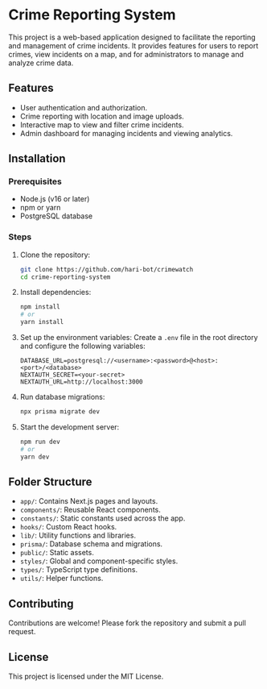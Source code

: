 # Crime Reporting System

This project is a web-based application designed to facilitate the reporting and management of crime incidents. It provides features for users to report crimes, view incidents on a map, and for administrators to manage and analyze crime data.

## Features

- User authentication and authorization.
- Crime reporting with location and image uploads.
- Interactive map to view and filter crime incidents.
- Admin dashboard for managing incidents and viewing analytics.

## Installation

### Prerequisites

- Node.js (v16 or later)
- npm or yarn
- PostgreSQL database

### Steps

1. Clone the repository:
   ```bash
   git clone https://github.com/hari-bot/crimewatch
   cd crime-reporting-system
   ```
2. Install dependencies:
   ```bash
   npm install
   # or
   yarn install
   ```
3. Set up the environment variables:
   Create a `.env` file in the root directory and configure the following variables:
   ```env
   DATABASE_URL=postgresql://<username>:<password>@<host>:<port>/<database>
   NEXTAUTH_SECRET=<your-secret>
   NEXTAUTH_URL=http://localhost:3000
   ```
4. Run database migrations:
   ```bash
   npx prisma migrate dev
   ```
5. Start the development server:
   ```bash
   npm run dev
   # or
   yarn dev
   ```

## Folder Structure

- `app/`: Contains Next.js pages and layouts.
- `components/`: Reusable React components.
- `constants/`: Static constants used across the app.
- `hooks/`: Custom React hooks.
- `lib/`: Utility functions and libraries.
- `prisma/`: Database schema and migrations.
- `public/`: Static assets.
- `styles/`: Global and component-specific styles.
- `types/`: TypeScript type definitions.
- `utils/`: Helper functions.

## Contributing

Contributions are welcome! Please fork the repository and submit a pull request.

## License

This project is licensed under the MIT License.
